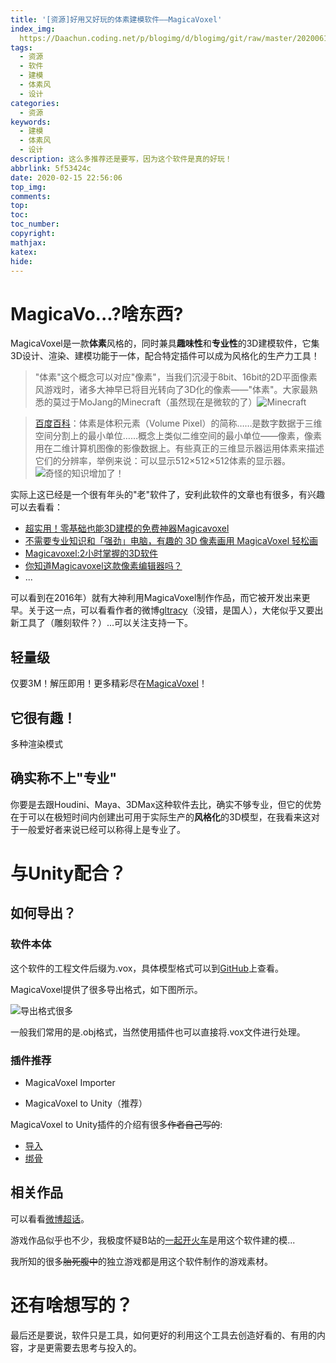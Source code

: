 ```yaml
---
title: '[资源]好用又好玩的体素建模软件——MagicaVoxel'
index_img: 
  https://Daachun.coding.net/p/blogimg/d/blogimg/git/raw/master/20200610205841.png
tags:
  - 资源
  - 软件
  - 建模
  - 体素风
  - 设计
categories:
  - 资源
keywords:
  - 建模
  - 体素风
  - 设计
description: 这么多推荐还是要写，因为这个软件是真的好玩！
abbrlink: 5f53424c
date: 2020-02-15 22:56:06
top_img:
comments:
top:
toc:
toc_number:
copyright:
mathjax:
katex:
hide:
---
```


# MagicaVo...?啥东西?

MagicaVoxel是一款**体素**风格的，同时兼具**趣味性**和**专业性**的3D建模软件，它集3D设计、渲染、建模功能于一体，配合特定插件可以成为风格化的生产力工具！

> "体素"这个概念可以对应"像素"，当我们沉浸于8bit、16bit的2D平面像素风游戏时，诸多大神早已将目光转向了3D化的像素——"体素"。大家最熟悉的莫过于MoJang的Minecraft（虽然现在是微软的了）![Minecraft](https://i.loli.net/2020/02/15/PTnCWGgax9h56Nq.png)

> [百度百科](https://baike.baidu.com/item/%E4%BD%93%E7%B4%A0/8945761?fr=aladdin#2_2)：体素是体积元素（Volume Pixel）的简称……是数字数据于三维空间分割上的最小单位……概念上类似二维空间的最小单位——像素，像素用在二维计算机图像的影像数据上。有些真正的三维显示器运用体素来描述它们的分辨率，举例来说：可以显示512×512×512体素的显示器。![奇怪的知识增加了！](https://i.loli.net/2020/02/15/W2JPfvDRaFQMl3X.png)

实际上这已经是一个很有年头的"老"软件了，安利此软件的文章也有很多，有兴趣可以去看看：
 - [超实用！零基础也能3D建模的免费神器Magicavoxel](https://www.uisdc.com/3d-modeling-tool-magicavoxel)
 - [不需要专业知识和「强劲」电脑，有趣的 3D 像素画用 MagicaVoxel 轻松画](https://sspai.com/post/56139)
 - [Magicavoxel:2小时掌握的3D软件](https://www.zcool.com.cn/article/ZNjI5NjA4.html)
 - [你知道Magicavoxel这款像素编辑器吗？](https://www.jianshu.com/p/0660fe4dcb1b)
 - ...

可以看到在2016年）就有大神利用MagicaVoxel制作作品，而它被开发出来更早。关于这一点，可以看看作者的微博[gltracy](https://weibo.com/gltracy)（没错，是国人），大佬似乎又要出新工具了（雕刻软件？）...可以关注支持一下。

## 轻量级

仅要3M！解压即用！更多精彩尽在[MagicaVoxel](http://ephtracy.github.io/)！

## 它很有趣！

多种渲染模式

## 确实称不上"专业"

你要是去跟Houdini、Maya、3DMax这种软件去比，确实不够专业，但它的优势在于可以在极短时间内创建出可用于实际生产的**风格化**的3D模型，在我看来这对于一般爱好者来说已经可以称得上是专业了。

# 与Unity配合？


## 如何导出？

### 软件本体

这个软件的工程文件后缀为.vox，具体模型格式可以到[GitHub](https://github.com/ephtracy/voxel-model)上查看。

MagicaVoxel提供了很多导出格式，如下图所示。

![导出格式很多](https://i.loli.net/2020/02/25/AQIB4bO2ns3Tji9.png)

一般我们常用的是.obj格式，当然使用插件也可以直接将.vox文件进行处理。


### 插件推荐

- MagicaVoxel Importer

- MagicaVoxel to Unity（推荐）

MagicaVoxel to Unity插件的介绍有很多<del>作者自己写的</del>:
- [导入](https://blog.csdn.net/u011771335/article/details/51169589)
- [绑骨](https://blog.csdn.net/u011771335/article/details/84144098)

## 相关作品

可以看看[微博超话](https://weibo.com/p/1008080e03e4cf6bfcb1c935cccaa955cdc60c/super_index)。

游戏作品似乎也不少，我极度怀疑B站的[一起开火车](https://www.biligame.com/detail/?id=103820)是用这个软件建的模...

我所知的很多<del>胎死腹中</del>的独立游戏都是用这个软件制作的游戏素材。

# 还有啥想写的？

最后还是要说，软件只是工具，如何更好的利用这个工具去创造好看的、有用的内容，才是更需要去思考与投入的。